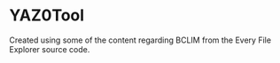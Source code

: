# YAZ0Tool  
Created using some of the content regarding BCLIM from the Every File Explorer source code.
